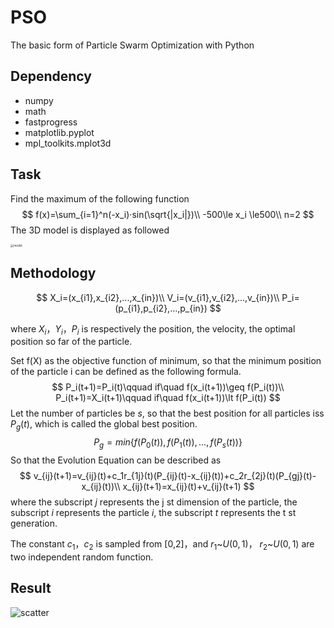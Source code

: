 # PSO

The basic form of Particle Swarm Optimization with Python

## Dependency

- numpy
- math
- fastprogress
- matplotlib.pyplot
- mpl_toolkits.mplot3d

## Task

Find the maximum of the following function
$$
f(x)=\sum_{i=1}^n(-x_i)·sin(\sqrt{|x_i|})\\
-500\le x_i \le500\\
n=2
$$
The 3D model is displayed as followed

<img src="http://typora-jackeymiao.oss-cn-beijing.aliyuncs.com/img/model.png" alt="model" style="zoom: 33%;" />

## Methodology

$$
X_i=(x_{i1},x_{i2},...,x_{in})\\
V_i=(v_{i1},v_{i2},...,v_{in})\\
P_i=(p_{i1},p_{i2},...,p_{in})
$$

where $X_i$，$Y_i$，$P_i$ is respectively the position, the velocity, the optimal position so far of the particle.

Set f(X) as the objective function of minimum, so that the minimum position of the particle i can be defined as the following formula.
$$
P_i(t+1)=P_i(t)\qquad if\quad f(x_i(t+1))\geq f(P_i(t))\\
P_i(t+1)=X_i(t+1)\qquad if\quad f(x_i(t+1))\lt f(P_i(t))
$$
Let the number of particles be $s$, so that the best position for all particles iss $P_g(t)$, which is called the global best position.
$$
P_g=min\{f(P_0(t)),f(P_1(t)),...,f(P_s(t))\}
$$
So that the Evolution Equation can be described as
$$
v_{ij}(t+1)=v_{ij}(t)+c_1r_{1j}(t)(P_{ij}(t)-x_{ij}(t))+c_2r_{2j}(t)(P_{gj}(t)-x_{ij}(t))\\
x_{ij}(t+1)=x_{ij}(t)+v_{ij}(t+1)
$$
where the subscript $j$ represents the j st dimension of the particle, the subscript $i$ represents the particle $i$, the subscript $t$ represents the t st generation.

The constant $c_1$，$c_2$ is sampled from [0,2]，and $r_1$~$U(0,1)$， $r_2$~$U(0,1)$ are two independent random function.

## Result

![scatter](http://typora-jackeymiao.oss-cn-beijing.aliyuncs.com/img/scatter.png)
